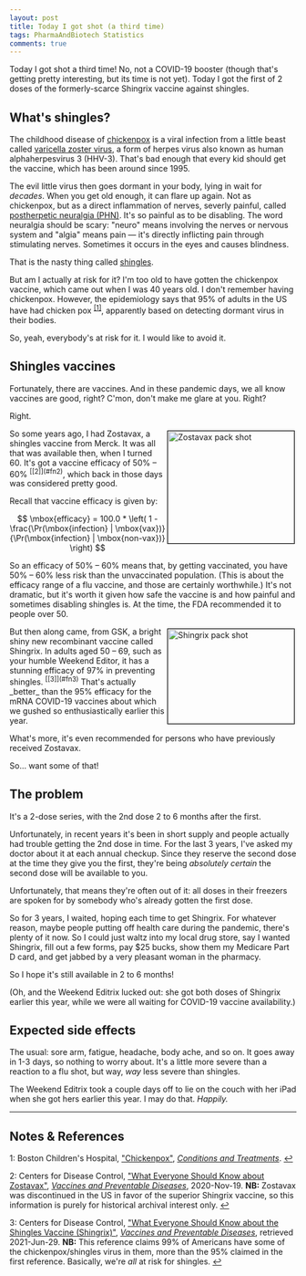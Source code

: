 ```yaml
---
layout: post
title: Today I got shot (a third time)
tags: PharmaAndBiotech Statistics
comments: true
---
```


Today I got shot a third time!  No, not a COVID-19 booster (though that's getting pretty
interesting, but its time is not yet).  Today I got the first of 2 doses of the
formerly-scarce Shingrix vaccine against shingles.  


## What's shingles?  

The childhood disease of [chickenpox](https://en.wikipedia.org/wiki/Chickenpox) is a
viral infection from a little beast called
[varicella zoster virus](https://en.wikipedia.org/wiki/Varicella_zoster_virus), 
a form of herpes virus also known as human alphaherpesvirus 3 (HHV-3).  That's bad enough
that every kid should get the vaccine, which has been around since 1995.  

The evil little virus then goes dormant in your body, lying in wait for _decades_.  When
you get old enough, it can flare up again.  Not as chickenpox, but as a direct
inflammation of nerves, severly painful, called
[postherpetic neuralgia (PHN)](https://en.wikipedia.org/wiki/Postherpetic_neuralgia).
It's so painful as to be disabling.  The word neuralgia should be scary: "neuro"
means involving the nerves or nervous system and "algia" means pain &mdash; it's directly
inflicting pain through stimulating nerves.  Sometimes it occurs in the eyes and causes
blindness.  

That is the nasty thing called [shingles](https://en.wikipedia.org/wiki/Shingles).  

But am I actually at risk for it?  I'm too old to have gotten the chickenpox vaccine,
which came out when I was 40 years old.  I don't remember having chickenpox.  However, the
epidemiology says that 95% of adults in the US have had chicken pox <sup id="fn1a">[[1]](#fn1)</sup>,
apparently based on detecting dormant virus in their bodies.  

So, yeah, everybody's at risk for it.  I would like to avoid it.  


## Shingles vaccines  

Fortunately, there are vaccines.  And in these pandemic days, we all know vaccines are
good, right?  C'mon, don't make me glare at you.  Right?  

Right.  

<img src="{{ site.baseurl }}/images/2021-06-29-today-i-got-shot-a-third-time-zostavax.jpg" width="222" height="197" alt="Zostavax pack shot" title="Zostavax pack shot" style="float: right; margin: 3px 3px 3px 3px; border: 1px solid #000000;"/>
So some years ago, I had Zostavax, a shingles vaccine from Merck.  It was all that was
available then, when I turned 60.  It's got a vaccine efficacy of 50%
&ndash; 60% <sup id="fn2a">[[2]](#fn2)</sup>, which back in those days was considered
pretty good.  

Recall that vaccine efficacy is given by:  

$$
\mbox{efficacy} = 100.0 * \left( 1 - \frac{\Pr(\mbox{infection} | \mbox{vax})}{\Pr(\mbox{infection} | \mbox{non-vax})} \right)
$$

So an efficacy of 50% &ndash; 60% means that, by getting vaccinated, you have 50% &ndash;
60% less risk than the unvaccinated population.  (This is about the efficacy range of a
flu vaccine, and those are certainly worthwhile.)  It's not dramatic, but it's worth it
given how safe the vaccine is and how painful and sometimes disabling shingles is.  At the
time, the FDA recommended it to people over 50.  

<img src="{{ site.baseurl }}/images/2021-06-29-today-i-got-shot-a-third-time-shingrix.jpg" width="222" height="166" alt="Shingrix pack shot" title="Shingrix pack shot" style="float: right; margin: 3px 3px 3px 3px; border: 1px solid #000000;"/>
But then along came, from GSK, a bright shiny new recombinant vaccine called 
Shingrix.  In adults aged 50 &ndash; 69, such as your
humble Weekend Editor, it has a stunning efficacy of 97% in preventing shingles. 
<sup id="fn3a">[[3]](#fn3)</sup>  That's actually _better_ than the 95% efficacy for the
mRNA COVID-19 vaccines about which we gushed so enthusiastically earlier this year.  

What's more, it's even recommended for persons who have previously received Zostavax.  

So&hellip; want some of that!  


## The problem  

It's a 2-dose series, with the 2nd dose 2 to 6 months after the first.  

Unfortunately, in recent years it's been in short supply and people actually had trouble
getting the 2nd dose in time.  For the last 3 years, I've asked my doctor about it at each
annual checkup.  Since they reserve the second dose at the time they give you the first,
they're being _absolutely certain_ the second dose will be available to you.  

Unfortunately, that means they're often out of it: all doses in their freezers are spoken
for by somebody who's already gotten the first dose.  

So for 3 years, I waited, hoping each time to get Shingrix.  For whatever reason, maybe
people putting off health care during the pandemic, there's plenty of it now.  So I could
just waltz into my local drug store, say I wanted Shingrix, fill out a few forms, pay $25
bucks, show them my Medicare Part D card, and get jabbed by a very pleasant woman in the
pharmacy.  

So I hope it's still available in 2 to 6 months!  

(Oh, and the Weekend Editrix lucked out: she got both doses of Shingrix earlier this year,
while we were all waiting for COVID-19 vaccine availability.)  


## Expected side effects  

The usual: sore arm, fatigue, headache, body ache, and so on.  It goes away in 1-3 days,
so nothing to worry about.  It's a little more severe than a reaction to a flu shot, but
way, _way_ less severe than shingles.  

The Weekend Editrix took a couple days off to lie on the couch with her iPad when she got
hers earlier this year.  I may do that.  _Happily._  

---

## Notes &amp; References  

<!--
<sup id="fn1a">[[1]](#fn1)</sup>
<a id="fn1">1</a>: [↩](#fn1a)  
-->

<a id="fn1">1</a>: Boston Children's Hospital, ["Chickenpox"](https://www.childrenshospital.org/conditions-and-treatments/conditions/c/chickenpox), [_Conditions and Treatments_](https://www.childrenshospital.org/conditions-and-treatments/). [↩](#fn1a)  

<a id="fn2">2</a>: Centers for Disease Control, ["What Everyone Should Know about Zostavax"](https://www.cdc.gov/vaccines/vpd/shingles/public/zostavax/index.html), [_Vaccines and Preventable Diseases_](https://www.cdc.gov/vaccines/vpd/index.html), 2020-Nov-19.  __NB:__ Zostavax was discontinued in the US in favor of the superior Shingrix vaccine, so this information is purely for historical archival interest only. [↩](#fn2a)  

<a id="fn3">3</a>: Centers for Disease Control, ["What Everyone Should Know about the Shingles Vaccine (Shingrix)"](https://www.cdc.gov/vaccines/vpd/shingles/public/shingrix/index.html), [_Vaccines and Preventable Diseases_](https://www.cdc.gov/vaccines/vpd/index.html), retrieved 2021-Jun-29. __NB:__ This reference claims 99% of Americans have some of the chickenpox/shingles virus in them, more than the 95% claimed in the first reference.  Basically, we're _all_ at risk for shingles. [↩](#fn3a)  
